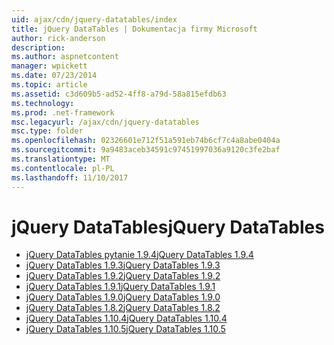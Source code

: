 ```yaml
---
uid: ajax/cdn/jquery-datatables/index
title: jQuery DataTables | Dokumentacja firmy Microsoft
author: rick-anderson
description: 
ms.author: aspnetcontent
manager: wpickett
ms.date: 07/23/2014
ms.topic: article
ms.assetid: c3d609b5-ad52-4ff8-a79d-58a815efdb63
ms.technology: 
ms.prod: .net-framework
msc.legacyurl: /ajax/cdn/jquery-datatables
msc.type: folder
ms.openlocfilehash: 02326601e712f51a591eb74b6cf7c4a8abe0404a
ms.sourcegitcommit: 9a9483aceb34591c97451997036a9120c3fe2baf
ms.translationtype: MT
ms.contentlocale: pl-PL
ms.lasthandoff: 11/10/2017
---
```

<a name="jquery-datatables"></a><span data-ttu-id="c5848-102">jQuery DataTables</span><span class="sxs-lookup"><span data-stu-id="c5848-102">jQuery DataTables</span></span>
====================
- [<span data-ttu-id="c5848-103">jQuery DataTables pytanie 1.9.4</span><span class="sxs-lookup"><span data-stu-id="c5848-103">jQuery DataTables 1.9.4</span></span>](cdnjquerydatatables194.md)
- [<span data-ttu-id="c5848-104">jQuery DataTables 1.9.3</span><span class="sxs-lookup"><span data-stu-id="c5848-104">jQuery DataTables 1.9.3</span></span>](cdnjquerydatatables193.md)
- [<span data-ttu-id="c5848-105">jQuery DataTables 1.9.2</span><span class="sxs-lookup"><span data-stu-id="c5848-105">jQuery DataTables 1.9.2</span></span>](cdnjquerydatatables192.md)
- [<span data-ttu-id="c5848-106">jQuery DataTables 1.9.1</span><span class="sxs-lookup"><span data-stu-id="c5848-106">jQuery DataTables 1.9.1</span></span>](cdnjquerydatatables191.md)
- [<span data-ttu-id="c5848-107">jQuery DataTables 1.9.0</span><span class="sxs-lookup"><span data-stu-id="c5848-107">jQuery DataTables 1.9.0</span></span>](cdnjquerydatatables190.md)
- [<span data-ttu-id="c5848-108">jQuery DataTables 1.8.2</span><span class="sxs-lookup"><span data-stu-id="c5848-108">jQuery DataTables 1.8.2</span></span>](cdnjquerydatatables182.md)
- [<span data-ttu-id="c5848-109">jQuery DataTables 1.10.4</span><span class="sxs-lookup"><span data-stu-id="c5848-109">jQuery DataTables 1.10.4</span></span>](cdnjquerydatatables104.md)
- [<span data-ttu-id="c5848-110">jQuery DataTables 1.10.5</span><span class="sxs-lookup"><span data-stu-id="c5848-110">jQuery DataTables 1.10.5</span></span>](cdnjquerydatatables105.md)
